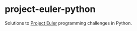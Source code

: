# project-euler-python
Solutions to [Project Euler](https://projecteuler.net/) programming challenges in Python.
